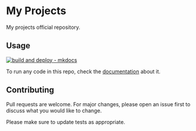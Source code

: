 # My Projects

My projects official repository.

## Usage

[![build and deploy - mkdocs](https://github.com/joaobotelho072002/joaobotelho072002.github.io/actions/workflows/pages-deploy.yml/badge.svg)](https://github.com/joaobotelho072002/joaobotelho072002.github.io/actions/workflows/pages-deploy.yml)

To run any code in this repo, check the [documentation](https://joaobotelho072002.github.io/) about it.

## Contributing

Pull requests are welcome. For major changes, please open an issue first to discuss what you would like to change.

Please make sure to update tests as appropriate.
